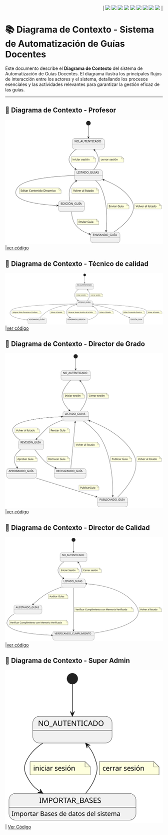 <div align=right>

| [![](https://img.shields.io/badge/-Inicio-FFF?style=flat&logo=Emlakjet&logoColor=black)](/README.md) [![](https://img.shields.io/badge/-Modelo_de_Dominio-FFF?style=flat&logo=LiveChat&logoColor=black)](/ModeloDelDominio/modeloDelDominio.md) [![](https://img.shields.io/badge/-Actores-FFF?style=flat&logo=openstreetmap&logoColor=black)](/CasosDeUso/Actividades/Actores.md) [![](https://img.shields.io/badge/-Casos_De_Uso-FFF?style=flat&logo=openstreetmap&logoColor=black)](/CasosDeUso/Actividades/CasosDeUso.md) [![](https://img.shields.io/badge/-Diagrama_De_Contexto-FFF?style=flat&logo=openstreetmap&logoColor=black)](/CasosDeUso/diagramaDeContexto/diagramaDeContexto.md) [![](https://img.shields.io/badge/-Priorización_Casos_De_Uso-FFF?style=flat&logo=openstreetmap&logoColor=black)](/CasosDeUso/Priorizacion.md) [![](https://img.shields.io/badge/-Detallado_Casos_De_Uso-FFF?style=flat&logo=openstreetmap&logoColor=black)](/CasosDeUso/Actividades/Detallar.md) [![](https://img.shields.io/badge/-Prototipos-FFF?style=flat&logo=openstreetmap&logoColor=black)](/CasosDeUso/Actividades/Prototipos/README.md) [![](https://img.shields.io/badge/-Sesiones_de_Requisitado-FFF?style=flat&logo=Proton&logoColor=black)](/SesionesDeRequisitado)  |

</div>



# 📚 Diagrama de Contexto - Sistema de Automatización de Guías Docentes  

Este documento describe el **Diagrama de Contexto** del sistema de Automatización de Guías Docentes. El diagrama ilustra los principales flujos de interacción entre los actores y el sistema, detallando los procesos esenciales y las actividades relevantes para garantizar la gestión eficaz de las guías.  

---  

## 📘 Diagrama de Contexto - Profesor
![Diagrama de Contexto Profesor](/images/modelosUML/DiagramasContexto/DiagramaDeContextoProfesor.svg) |[ver código](/CasosDeUso/diagramaDeContexto/DiagramaDeContextoProfesor.puml)

## 📘 Diagrama de Contexto - Técnico de calidad
![Diagrama de Contexto Técnico de calidad](/images/modelosUML/DiagramasContexto/DiagramaDeContextoTecnidoDeCalidad.svg) |[ver código](/CasosDeUso/diagramaDeContexto/DiagramaDeContextoTecnico.puml)

## 📘 Diagrama de Contexto - Director de Grado
![Diagrama de Contexto Director de Grado](/images/modelosUML/DiagramasContexto/DiagramaDeContextoDirectorDeGrado.svg) |[ver código](/CasosDeUso/diagramaDeContexto/DiagramaDeContextoDirectorGrado.puml)

## 📘 Diagrama de Contexto - Director de Calidad
![Diagrama de Contexto Director de Calidad](/images/modelosUML/DiagramasContexto/DiagramaDeContextoDirectorCalidad.svg) |[ver código](/CasosDeUso/diagramaDeContexto/DiagramaDeContextoDirectorCalidad.puml)

## 📘 Diagrama de Contexto - Super Admin
![](/images/modelosUML/DiagramasContexto/ImportarBD.svg) | [Ver Código](/CasosDeUso/diagramaDeContexto/ImportadBD.puml)

